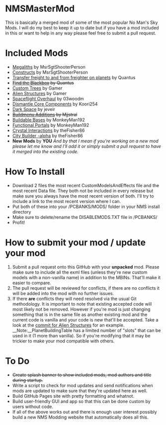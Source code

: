 # NMSMasterMod
This is basically a merged mod of some of the most popular No Man's Sky Mods.  I will do my best to keep it up to date but if you have a mod included in this or want to help in any way please feel free to submit a pull request.

# Included Mods
 * [Megaliths](https://nomansskymods.com/mods/megaliths/) by MsrSgtShooterPerson
 * [Constructs](https://nomansskymods.com/mods/constructs/) by MsrSgtShooterPerson
 * [Transfer freight to and from freighter on planets](https://nomansskymods.com/mods/transfer-freight-to-and-from-freighter-on-planets/) by Quantus
 * ~~[Find the Blackbox](https://nomansskymods.com/mods/find-the-blackbox/) by Quantus~~
 * [Custom Trees](https://nomansskymods.com/mods/custom-trees-mod-4/) by Gamer
 * [Alien Structures](https://nomansskymods.com/mods/alien-structures-mod/) by Gamer
 * [Spaceflight Overhaul](https://nomansskymods.com/mods/spaceflight-overhaul-foundation-edition/) by 03woodm
 * [Dismantle Core Components](https://nomansskymods.com/mods/nms-dismantle-core-components/) by Koori254
 * [Dark Space](https://nomansskymods.com/mods/dark-space-foundation-update/) by jeveir
 * ~~[Buildmenu Additions](https://nomansskymods.com/mods/buildmenu-additions/) by Mjjstral~~
 * [Buildable Bases](https://nomansskymods.com/mods/buildable-bases/) by MonkeyMan192
 * [Functional Portals](https://nomansskymods.com/mods/functional-portals/) by MonkeyMan192
 * [Crystal Interactions](https://github.com/theFisher86/NMSMasterMod/commit/e16166e88e34c71027e452399099aebb4ec3c0f0) by theFisher86
 * [City Builder -alpha](https://github.com/theFisher86/NMSMasterMod/releases/tag/v0.20-alpha) by theFisher86
 * __New Mods__ by __YOU__ _And by that I mean if you're working on a new mod please let me know and I'll add it or simply submit a pull request to have it merged into the existing code._
 
# How To Install
- Download 2 files the most recent CustomModelsAndEffects file and the most recent Data file.  They both not be included in every release but make sure you always have the most recent version of both.  I'll try to include a link to the most recent version where I can.
- Put both of these into your /PCBANKS/MODS/ folder in your NMS install directory
- Make sure to delete/rename the DISABLEMODS.TXT file in /PCBANKS/
- Profit!
 
# How to submit your mod / update your mod
1. Submit a pull request onto this GitHub with your __unpacked__ mod.  Please make sure to include all the exml files (unless they're new custom models with a non-vanilla name) in addition to the MBINs.  That'll make it easier to compare.
2. The pull request will be reviewed for conflicts, if there are no conflicts it will be added into the mod with no further issues.
3. If there **are** conflicts they will need resolved via the usual Git methodology.  It is important to note that existing accepted code will most likely not be removed.  However if you're mod is just changing something that is in the same file as another existing mod and the current code is vanilla and your code is new that'll be accepted.  Take a look at the [commit for Alien Structures](https://github.com/theFisher86/NMSMasterMod/commit/153cb5a539bbd644c2a1d34572d433fecee3439b) for an example.
__Note:__PlanetBuildingTable has a limited number of "slots" that can be used in it (1 more than vanilla).  So if you're modifying that it may be trickier to make your mod compatible with others.
 
# To Do
* ~~Create splash banner to show included mods, mod authors and title during startup.~~
* Write a script to check for mod updates and send notifications when mods are updated to make sure that they're updated here as well.
* Build GitHub Pages site with pretty formatting and whatnot.
* Build user-friendly GUI and app so that this can be done custom by users without code.
* If all of the above works out and there is enough user interest possibly build a new NMS Modding website that automatically does all this.

